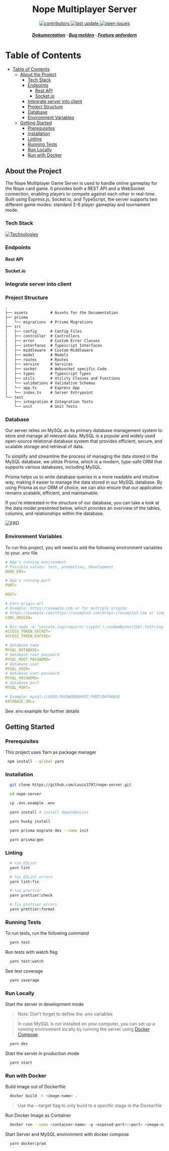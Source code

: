 <div align="center">

  <h1>Nope Multiplayer Server</h1>
  
<!-- Badges -->
<p>
  <a href="https://github.com/Louis3797/nope-server/graphs/contributors">
    <img src="https://img.shields.io/github/contributors/Louis3797/nope-server" alt="contributors" />
  </a>
  <a href="">
    <img src="https://img.shields.io/github/last-commit/Louis3797/nope-server" alt="last update" />
  </a>
  <a href="https://github.com/Louis3797/nope-server/issues/">
    <img src="https://img.shields.io/github/issues/Louis3797/nope-server" alt="open issues" />
  </a>
</p>

<h5>
    <a href="https://github.com/Louis3797/nope-server#readme">Dokumentation</a>
  <span> · </span>
    <a href="https://github.com/Louis3797/nope-server/issues/">Bug melden</a>
  <span> · </span>
    <a href="https://github.com/Louis3797/nope-server/issues/">Feature anfordern</a>
  </h5>
</div>

<!-- Table of Contents -->

# Table of Contents

- [Table of Contents](#table-of-contents)
  - [About the Project](#about-the-project)
    - [Tech Stack](#tech-stack)
    - [Endpoints](#endpoints)
      - [Rest API](#rest-api)
      - [Socket.io](#socketio)
    - [Integrate server into client](#integrate-server-into-client)
    - [Project Structure](#project-structure)
    - [Database](#database)
    - [Environment Variables](#environment-variables)
  - [Getting Started](#getting-started)
    - [Prerequisites](#prerequisites)
    - [Installation](#installation)
    - [Linting](#linting)
    - [Running Tests](#running-tests)
    - [Run Locally](#run-locally)
    - [Run with Docker](#run-with-docker)

<!-- About the Project -->

## About the Project

The Nope Multiplayer Game Server is used to handle online gameplay for the Nope card game. It provides both a REST API and a WebSocket connection, enabling players to compete against each other in real-time. Built using Express.js, Socket.io, and TypeScript, the server supports two different game modes: standard 2-6 player gameplay and tournament mode.

<!-- TechStack -->

### Tech Stack

[![Technologies](https://skillicons.dev/icons?i=ts,nodejs,express,mysql,docker,prisma&perline=13)](https://skillicons.dev)

<!-- Endpoints -->

### Endpoints

#### Rest API

<!-- ```
POST /v1/auth/signup - Signup
POST /v1/auth/login - Login
POST /v1/auth/refresh - Refresh access token
POST /v1/forgot-password - Send reset password email
POST /v1/reset-password/:token - Reset password
POST /v1/send-verification-email - Send verification email
POST /v1/verify-email/:token - Verify email
``` -->

#### Socket.io

<!-- Integrate server into client -->

### Integrate server into client

<!-- Project Structure -->

### Project Structure

```txt
.
├── assets          # Assets for the Documentation
├── prisma
│   └── migrations  # Prisma Migrations
├── src
│   ├── config      # Config Files
│   ├── controller  # Controllers
│   ├── error       # Custom Error Classes
│   ├── interfaces  # Typescript Interfaces
│   ├── middleware  # Custom Middleware
│   ├── model       # Models
│   ├── routes      # Routes
│   ├── service     # Services
│   ├── socket      # Websocket specific Code
│   ├── types       # Typescript Types
│   ├── utils       # Utility Classes and Functions
│   └── validations # Validation Schemas
│   └── app.ts      # Express App
│   └── index.ts    # Server Entrypoint
└── test
    ├── integration # Integration Tests
    └── unit        # Unit Tests
```

<!-- Database -->

### Database

Our server relies on MySQL as its primary database management system to store and manage all relevant data. MySQL is a popular and widely used open-source relational database system that provides efficient, secure, and scalable storage and retrieval of data.

To simplify and streamline the process of managing the data stored in the MySQL database, we utilize Prisma, which is a modern, type-safe ORM that supports various databases, including MySQL.

Prisma helps us to write database queries in a more readable and intuitive way, making it easier to manage the data stored in our MySQL database. By using Prisma as our ORM of choice, we can also ensure that our application remains scalable, efficient, and maintainable.

If you're interested in the structure of our database, you can take a look at the data model presented below, which provides an overview of the tables, columns, and relationships within the database.

![ERD](assets/mysql_erd.png)

<!-- Env Variables -->

### Environment Variables

To run this project, you will need to add the following environment variables to your .env file

```yml
# App's running environment
# Possible values: test, production, development
NODE_ENV=

# App's running port
PORT=

HOST=

# Cors origin url
# Example: https://example.com or for multiple origins
# https://example.com|https://example2.com|https://example3.com or simple * to allow all origins
CORS_ORIGIN=

# Run node -e "console.log(require('crypto').randomBytes(256).toString('base64'));" in your console to generate a secret
ACCESS_TOKEN_SECRET=
ACCESS_TOKEN_EXPIRE=

# database name
MYSQL_DATABASE=
# database root password
MYSQL_ROOT_PASSWORD=
# database user
MYSQL_USER=
# database user password
MYSQL_PASSWORD=
# database port
MYSQL_PORT=

# Example: mysql://USER:PASSWORD@HOST:PORT/DATABASE
DATABASE_URL=
```

See .env.example for further details

<!-- Getting Started -->

## Getting Started

<!-- Prerequisites -->

### Prerequisites

This project uses Yarn as package manager

```bash
 npm install --global yarn
```

<!-- Installation -->

### Installation

```bash
  git clone https://github.com/Louis3797/nope-server.git

  cd nope-server

  cp .env.example .env

  yarn install # install dependencies

  yarn husky install

  yarn prisma migrate dev --name init

  yarn prisma:gen
```

### Linting

```bash
  # run ESLint
  yarn lint

  # fix ESLint errors
  yarn lint:fix

  # run prettier
  yarn prettier:check

  # fix prettier errors
  yarn prettier:format
```

<!-- Running Tests -->

### Running Tests

To run tests, run the following command

```bash
  yarn test
```

Run tests with watch flag

```bash
  yarn test:watch
```

See test coverage

```bash
  yarn coverage
```

<!-- Run Locally -->

### Run Locally

Start the server in development mode

> Note: Don't forget to define the .env variables

> In case MySQL is not installed on your computer, you can set up a running environment locally by running the server using [Docker Compose](#run-with-docker).

```bash
  yarn dev
```

Start the server in production mode

```bash
  yarn start
```

<!-- Run with Docker -->

### Run with Docker

Build Image out of Dockerfile

```bash
  docker build -t <image-name> .
```

> Use the --target flag to only build to a specific stage in the Dockerfile

Run Docker Image as Container

```bash
  docker run --name <container-name> -p <exposed-port>:<port> <image-name>
```

Start Server and MySQL environment with docker compose

```bash
  yarn docker:prod
```
